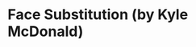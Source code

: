 <!--
id: 10483177741
link: http://tumblr.atmos.org/post/10483177741/face-substitution-by-kyle-mcdonald
slug: face-substitution-by-kyle-mcdonald
date: Wed Sep 21 2011 09:21:52 GMT-0700 (PDT)
publish: 2011-09-021
tags: 
title: Face Substitution (by Kyle McDonald)
-->


Face Substitution (by Kyle McDonald)
====================================



